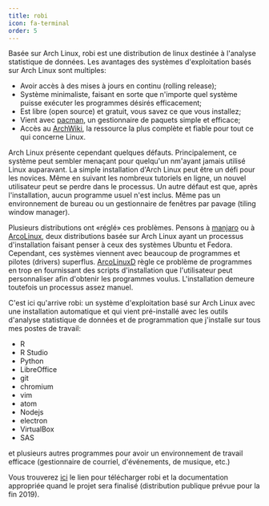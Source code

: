 ```yaml
---
title: robi
icon: fa-terminal
order: 5
---
```


Basée sur Arch Linux, robi est une distribution de linux destinée à l'analyse statistique de données. Les avantages des systèmes d'exploitation basés sur Arch Linux sont multiples:  

* Avoir accès à des mises à jours en continu (rolling release);
* Système minimaliste, faisant en sorte que n'importe quel système puisse exécuter les programmes désirés efficacement;
* Est libre (open source) et gratuit, vous savez ce que vous installez;
* Vient avec [pacman](https://www.archlinux.org/pacman/), un gestionnaire de paquets simple et efficace;
* Accès au [ArchWiki](https://wiki.archlinux.org/), la ressource la plus complète et fiable pour tout ce qui concerne Linux.

Arch Linux présente cependant quelques défauts. Principalement, ce système peut sembler menaçant pour quelqu'un nm'ayant jamais utilisé Linux auparavant. La simple installation d'Arch Linux peut être un défi pour les novices. Même en suivant les nombreux tutoriels en ligne, un nouvel utilisateur peut se perdre dans le processus. Un autre défaut est que, après l'installation, aucun programme usuel n'est inclus. Même pas un environnement de bureau ou un gestionnaire de fenêtres par pavage (tiling window manager).

Plusieurs distributions ont «réglé» ces problèmes. Pensons à [manjaro](https://manjaro.org/) ou à [ArcoLinux](https://arcolinux.info/), deux distributions basée sur Arch Linux ayant un processus d'installation faisant penser à ceux des systèmes Ubuntu et Fedora. Cependant, ces systèmes viennent avec beaucoup de programmes et pilotes (drivers) superflus. [ArcoLinuxD](https://arcolinuxd.com/) règle ce problème de programmes en trop en fournissant des scripts d'installation que l'utilisateur peut personnaliser afin d'obtenir les programmes voulus. L'installation demeure toutefois un processus assez manuel.

C'est ici qu'arrive robi: un système d'exploitation basé sur Arch Linux avec une installation automatique et qui vient pré-installé avec les outils d'analyse statistique de données et de programmation que j'installe sur tous mes postes de travail:

* R
* R Studio
* Python
* LibreOffice
* git
* chromium
* vim
* atom
* Nodejs
* electron
* VirtualBox
* SAS

et plusieurs autres programmes pour avoir un environnement de travail efficace (gestionnaire de courriel, d'événements, de musique, etc.)

Vous trouverez [ici](https://maximerobineau.com/robi) le lien pour télécharger robi et la documentation appropriée quand le projet sera finalisé (distribution publique prévue pour la fin 2019).
